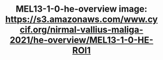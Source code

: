---
title: "MEL13-1-0-he-overview
image: https://s3.amazonaws.com/www.cycif.org/nirmal-vallius-maliga-2021/he-overview/MEL13-1-0-HE-ROI1"
layout: osd-exhibit
paper: config-HTA-MELATLAS-1
figure: MEL13-1-0-he-overview
---